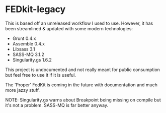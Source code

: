 # FEDkit-legacy

This is based off an unreleased workflow I used to use. However, it has been streamlined & updated with some modern technologies:

* Grunt 0.4.x
* Assemble 0.4.x
* Libsass 3.1
* SASS-MQ 3.1.2
* Singularity.gs 1.6.2

This project is undocumented and not really meant for public consumption but feel free to use it if it is useful.

The 'Proper' FedKit is coming in the future with documentation and much more jazzy stuff.

NOTE: Singularity.gs warns about Breakpoint being missing on compile but it's not a problem. SASS-MQ is far better anyway.
